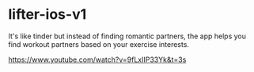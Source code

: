 # lifter-ios-v1

It's like tinder but instead of finding romantic partners, the app helps you find workout partners based on your exercise interests.

https://www.youtube.com/watch?v=9fLxIIP33Yk&t=3s
